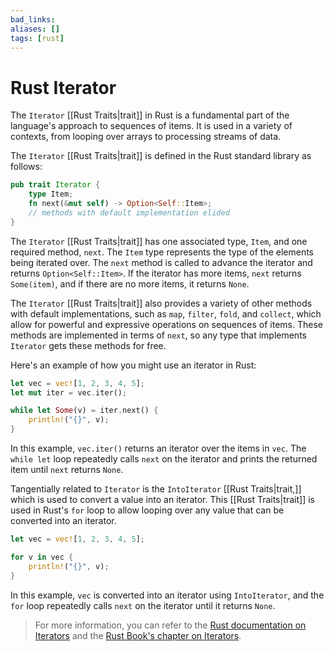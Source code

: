 ```yaml
---
bad_links: 
aliases: []
tags: [rust]
---
```

# Rust Iterator

The `Iterator` [[Rust Traits|trait]] in Rust is a fundamental part of the language's approach to sequences of items. It is used in a variety of contexts, from looping over arrays to processing streams of data. 

The `Iterator` [[Rust Traits|trait]] is defined in the Rust standard library as follows:

```rust
pub trait Iterator {
    type Item;
    fn next(&mut self) -> Option<Self::Item>;
    // methods with default implementation elided
}
```

The `Iterator` [[Rust Traits|trait]] has one associated type, `Item`, and one required method, `next`. The `Item` type represents the type of the elements being iterated over. The `next` method is called to advance the iterator and returns `Option<Self::Item>`. If the iterator has more items, `next` returns `Some(item)`, and if there are no more items, it returns `None`.

The `Iterator` [[Rust Traits|trait]] also provides a variety of other methods with default implementations, such as `map`, `filter`, `fold`, and `collect`, which allow for powerful and expressive operations on sequences of items. These methods are implemented in terms of `next`, so any type that implements `Iterator` gets these methods for free.

Here's an example of how you might use an iterator in Rust:

```rust
let vec = vec![1, 2, 3, 4, 5];
let mut iter = vec.iter();

while let Some(v) = iter.next() {
    println!("{}", v);
}
```

In this example, `vec.iter()` returns an iterator over the items in `vec`. The `while let` loop repeatedly calls `next` on the iterator and prints the returned item until `next` returns `None`.

Tangentially related to `Iterator` is the `IntoIterator` [[Rust Traits|trait,]] which is used to convert a value into an iterator. This [[Rust Traits|trait]] is used in Rust's `for` loop to allow looping over any value that can be converted into an iterator.

```rust
let vec = vec![1, 2, 3, 4, 5];

for v in vec {
    println!("{}", v);
}
```

In this example, `vec` is converted into an iterator using `IntoIterator`, and the `for` loop repeatedly calls `next` on the iterator until it returns `None`.

> For more information, you can refer to the [Rust documentation on Iterators](https://doc.rust-lang.org/std/iter/trait.Iterator.html) and the [Rust Book's chapter on Iterators](https://doc.rust-lang.org/book/ch13-02-iterators.html).